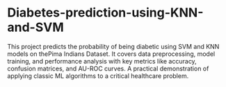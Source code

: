 # Diabetes-prediction-using-KNN-and-SVM
This project predicts the probability of being diabetic using SVM and KNN models on thePima Indians Dataset. It covers data preprocessing, model training, and performance analysis with key metrics like accuracy, confusion matrices, and AU-ROC curves. A practical demonstration of applying classic ML algorithms to a critical healthcare problem.

